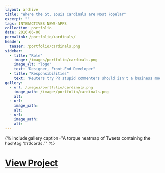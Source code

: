```yaml
---
layout: archive
title: "Where the St. Louis Cardinals are Most Popular"
excerpt: ""
tags: INTERACTIVES NEWS-APPS
collection: portfolio
date: 2016-06-06
permalink: /portfolio/cardinals/
header:
  teaser: /portfolio/cardinals.png
sidebar:
  - title: "Role"
    image: /images/portfolio/cardinals.png
    image_alt: "logo"
    text: "Designer, Front-End Developer"
  - title: "Responsibilities"
    text: "Reuters try PR stupid commenters should isn't a business model"
gallery:
  - url: /images/portfolio/cardinals.png
    image_path: /images/portfolio/cardinals.png
    alt:
  - url:
    image_path:
    alt:
  - url:
    image_path:
    alt:
---
```


{% include gallery caption="A torque heatmap of Tweets containing the hashtag ‘#stlcards.”" %}

# [View Project](http://www.stltoday.com/news/local/metro/mark-the-calendar-missouri-and-illinois-are-prime-spots-for/article_555ef784-cb18-5b9b-a9c7-9b301a4a0ce2.html)
